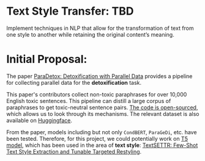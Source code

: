 # Text Style Transfer: TBD
Implement techniques in NLP that allow for the transformation of text from one style to another while retaining the original content’s meaning.

# Initial Proposal:
The paper [ParaDetox: Detoxification with Parallel Data](https://aclanthology.org/2022.acl-long.469.pdf) provides a pipeline for collecting parallel data for the **detoxification** task. 

This paper's contributors collect non-toxic paraphrases for over 10,000 English toxic sentences. This pipeline can distill a large corpus of paraphrases to get toxic-neutral sentence pairs. [The code is open-sourced](https://github.com/s-nlp/paradetox), which allows us to look through its mechanisms. The relevant dataset is also available on [Huggingface](https://huggingface.co/datasets/s-nlp/paradetox).

From the paper, models including but not only `CondBERT`, `ParaGeDi`, etc. have been tested. Therefore, for this project, we could potentially work on [T5 model](https://arxiv.org/abs/1910.10683), which has been used in the area of **text style**: [TextSETTR: Few-Shot Text Style Extraction and Tunable Targeted Restyling](https://arxiv.org/abs/2010.03802).
